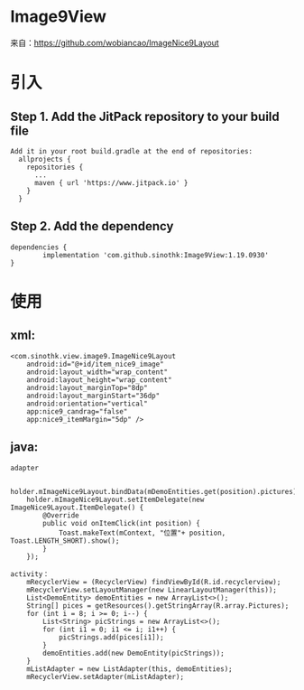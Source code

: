 # Image9View
来自：https://github.com/wobiancao/ImageNice9Layout


# 引入
## Step 1. Add the JitPack repository to your build file

    Add it in your root build.gradle at the end of repositories:
      allprojects {
        repositories {
          ...
          maven { url 'https://www.jitpack.io' }
        }
      }

## Step 2. Add the dependency

    dependencies {
            implementation 'com.github.sinothk:Image9View:1.19.0930'
    }

# 使用
   ## xml: 
    <com.sinothk.view.image9.ImageNice9Layout
        android:id="@+id/item_nice9_image"
        android:layout_width="wrap_content"
        android:layout_height="wrap_content"
        android:layout_marginTop="8dp"
        android:layout_marginStart="36dp"
        android:orientation="vertical"
        app:nice9_candrag="false"
        app:nice9_itemMargin="5dp" />
        
  ## java: 
    adapter
  
        holder.mImageNice9Layout.bindData(mDemoEntities.get(position).pictures);
        holder.mImageNice9Layout.setItemDelegate(new ImageNice9Layout.ItemDelegate() {
            @Override
            public void onItemClick(int position) {
                Toast.makeText(mContext, "位置"+ position, Toast.LENGTH_SHORT).show();
            }
        });
        
    activity：
        mRecyclerView = (RecyclerView) findViewById(R.id.recyclerview);
        mRecyclerView.setLayoutManager(new LinearLayoutManager(this));
        List<DemoEntity> demoEntities = new ArrayList<>();
        String[] pices = getResources().getStringArray(R.array.Pictures);
        for (int i = 8; i >= 0; i--) {
            List<String> picStrings = new ArrayList<>();
            for (int i1 = 0; i1 <= i; i1++) {
                picStrings.add(pices[i1]);
            }
            demoEntities.add(new DemoEntity(picStrings));
        }
        mListAdapter = new ListAdapter(this, demoEntities);
        mRecyclerView.setAdapter(mListAdapter);

